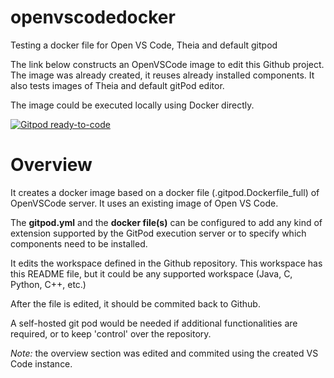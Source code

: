 # openvscodedocker
Testing a docker file for Open VS Code, Theia and default gitpod

The link below constructs an OpenVSCode image to edit this Github project. The image was already created, it reuses already installed components.  It also tests images of Theia and default gitPod editor.

The image could be executed locally using Docker directly.

<a href="https://gitpod.io/from-referrer" rel="nofollow"><img src="https://camo.githubusercontent.com/6d5cc21f7c63bda76f682cd92905510feedb519f8af7b37b83e732eed068bbdc/68747470733a2f2f696d672e736869656c64732e696f2f62616467652f476974706f642d72656164792d2d746f2d2d636f64652d3930386138353f6c6f676f3d676974706f64" alt="Gitpod ready-to-code" data-canonical-src="https://img.shields.io/badge/Gitpod-ready--to--code-908a85?logo=gitpod" style="max-width: 100%;"></a>

# Overview

It creates a docker image based on a docker file (.gitpod.Dockerfile_full) of OpenVSCode server. It uses an existing image of Open VS Code. 

The **gitpod.yml** and the **docker file(s)** can be configured to add any kind of extension supported by the GitPod execution server or to specify which components need to be installed.

It edits the workspace defined in the Github repository. This workspace has this README file, but it could be any supported workspace (Java, C, Python, C++, etc.)

After the file is edited, it should be commited back to Github.

A self-hosted git pod would be needed if additional functionalities are required, or to keep 'control' over the repository.

*Note:*  the overview section was edited and commited using the created VS Code instance.





